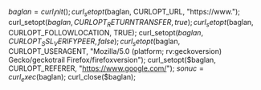  $baglan = curl_init();
    curl_setopt($baglan, CURLOPT_URL, "https://www.");
    curl_setopt($baglan, CURLOPT_RETURNTRANSFER, true);
    curl_setopt($baglan, CURLOPT_FOLLOWLOCATION, TRUE);
    curl_setopt($baglan, CURLOPT_SSL_VERIFYPEER, false);
    curl_setopt($baglan, CURLOPT_USERAGENT, "Mozilla/5.0 (platform; rv:geckoversion) Gecko/geckotrail Firefox/firefoxversion");
    curl_setopt($baglan, CURLOPT_REFERER, "https://www.google.com/");
    $sonuc = curl_exec($baglan);
    curl_close($baglan);
